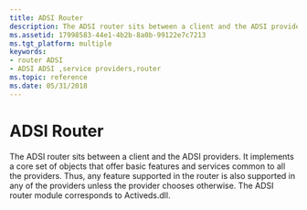 ```yaml
---
title: ADSI Router
description: The ADSI router sits between a client and the ADSI providers.
ms.assetid: 17998583-44e1-4b2b-8a0b-99122e7c7213
ms.tgt_platform: multiple
keywords:
- router ADSI
- ADSI ADSI ,service providers,router
ms.topic: reference
ms.date: 05/31/2018
---
```


# ADSI Router

The ADSI router sits between a client and the ADSI providers. It implements a core set of objects that offer basic features and services common to all the providers. Thus, any feature supported in the router is also supported in any of the providers unless the provider chooses otherwise. The ADSI router module corresponds to Activeds.dll.

 

 




